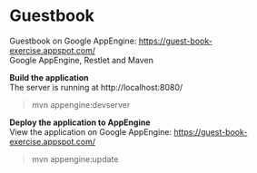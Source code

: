 # Guestbook
Guestbook on Google AppEngine: https://guest-book-exercise.appspot.com/  
Google AppEngine, Restlet and Maven

**Build the application**  
The server is running at http://localhost:8080/
> mvn appengine:devserver  


**Deploy the application to AppEngine**  
View the application on Google AppEngine: https://guest-book-exercise.appspot.com/
> mvn appengine:update  

